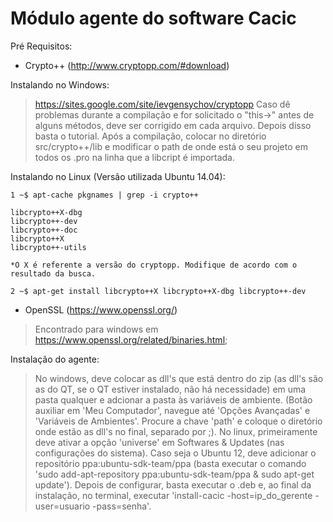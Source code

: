 ﻿Módulo agente do software Cacic
============
Pré Requisitos:
- Crypto++ (http://www.cryptopp.com/#download)

Instalando no Windows:
>https://sites.google.com/site/ievgensychov/cryptopp
>Caso dê problemas durante a compilação e for solicitado o "this->" antes de alguns métodos, deve ser corrigido em cada arquivo. Depois disso basta o tutorial.
>Após a compilação, colocar no diretório src/crypto++/lib e modificar o path de onde está o seu projeto em todos os .pro na linha que a libcript é importada.

Instalando no Linux (Versão utilizada Ubuntu 14.04):

    1 ~$ apt-cache pkgnames | grep -i crypto++
  
    libcrypto++X-dbg
    libcrypto++-dev
    libcrypto++-doc
    libcrypto++X
    libcrypto++-utils
  
    *O X é referente a versão do cryptopp. Modifique de acordo com o resultado da busca.
  
    2 ~$ apt-get install libcrypto++X libcrypto++X-dbg libcrypto++-dev

- OpenSSL (https://www.openssl.org/)
>Encontrado para windows em https://www.openssl.org/related/binaries.html;

Instalação do agente:
>No windows, deve colocar as dll's que está dentro do zip (as dll's são as do QT, se o QT estiver instalado, não há necessidade) em uma pasta qualquer e adcionar a pasta às variáveis de ambiente. (Botão auxiliar em 'Meu Computador', navegue até 'Opções Avançadas' e 'Variáveis de Ambientes'. Procure a chave 'path' e coloque o diretório onde estão as dll's no final, separado por ;).
>No linux, primeiramente deve ativar a opção 'universe' em Softwares & Updates (nas configurações do sistema). Caso seja o Ubuntu 12, deve adicionar o repositório ppa:ubuntu-sdk-team/ppa (basta executar o comando 'sudo add-apt-repository ppa:ubuntu-sdk-team/ppa & sudo apt-get update'). Depois de configurar, basta executar o .deb e, ao final da instalação, no terminal, executar 'install-cacic -host=ip_do_gerente -user=usuario -pass=senha'.

